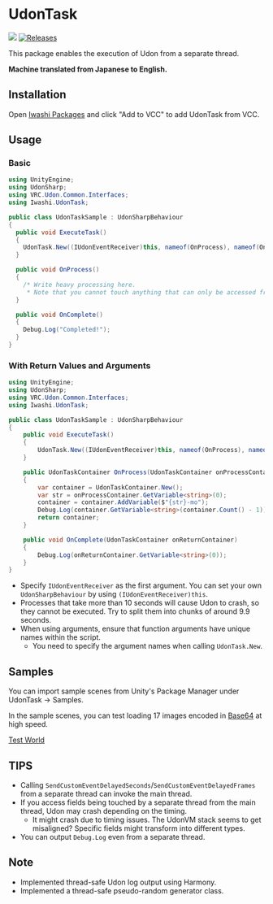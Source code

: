 # UdonTask
![](https://img.shields.io/badge/unity-2022.3+-000.svg)
[![Releases](https://img.shields.io/github/release/chiugame/udon-task.svg)](https://github.com/chiugame/udon-task/releases)

This package enables the execution of Udon from a separate thread.

**Machine translated from Japanese to English.**

## Installation
Open [Iwashi Packages](https://vpm.iwa.si/) and click "Add to VCC" to add UdonTask from VCC.

## Usage
### Basic
```csharp
using UnityEngine;
using UdonSharp;
using VRC.Udon.Common.Interfaces;
using Iwashi.UdonTask;

public class UdonTaskSample : UdonSharpBehaviour
{
  public void ExecuteTask()
  {
    UdonTask.New((IUdonEventReceiver)this, nameof(OnProcess), nameof(OnComplete));
  }

  public void OnProcess()
  {
    /* Write heavy processing here.
     * Note that you cannot touch anything that can only be accessed from the main thread. Be careful! */
  }

  public void OnComplete()
  {
    Debug.Log("Completed!");
  }
}
```

### With Return Values and Arguments
```csharp
using UnityEngine;
using UdonSharp;
using VRC.Udon.Common.Interfaces;
using Iwashi.UdonTask;

public class UdonTaskSample : UdonSharpBehaviour
{
	public void ExecuteTask()
	{
		UdonTask.New((IUdonEventReceiver)this, nameof(OnProcess), nameof(OnComplete), "onProcessContainer", "onReturnContainer", "Iwashi");
	}

	public UdonTaskContainer OnProcess(UdonTaskContainer onProcessContainer)
	{
		var container = UdonTaskContainer.New();
		var str = onProcessContainer.GetVariable<string>(0);
		container = container.AddVariable($"{str}-mo");
		Debug.Log(container.GetVariable<string>(container.Count() - 1));
		return container;
	}

	public void OnComplete(UdonTaskContainer onReturnContainer)
	{
		Debug.Log(onReturnContainer.GetVariable<string>(0));
	}
}
```

- Specify `IUdonEventReceiver` as the first argument. You can set your own `UdonSharpBehaviour` by using `(IUdonEventReceiver)this`.
- Processes that take more than 10 seconds will cause Udon to crash, so they cannot be executed. Try to split them into chunks of around 9.9 seconds.
- When using arguments, ensure that function arguments have unique names within the script.
  - You need to specify the argument names when calling `UdonTask.New`.

## Samples
You can import sample scenes from Unity's Package Manager under UdonTask → Samples.

In the sample scenes, you can test loading 17 images encoded in [Base64](https://gist.githubusercontent.com/chiugame/76a08e9e2cb0735b1c7ff848e335b30f/raw/b956b266e4f0c35b8fde9edb284fe7efc300ba05/SamplePictures.txt) at high speed.

[Test World](https://vrchat.com/home/world/wrld_687f009c-fffb-4532-bb55-c075788a33b1)

## TIPS
- Calling `SendCustomEventDelayedSeconds`/`SendCustomEventDelayedFrames` from a separate thread can invoke the main thread.
- If you access fields being touched by a separate thread from the main thread, Udon may crash depending on the timing.
  - It might crash due to timing issues. The UdonVM stack seems to get misaligned? Specific fields might transform into different types.
- You can output `Debug.Log` even from a separate thread.

## Note
- Implemented thread-safe Udon log output using Harmony.
- Implemented a thread-safe pseudo-random generator class.

